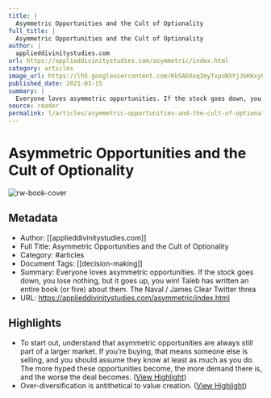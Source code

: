 ```yaml
---
title: |
  Asymmetric Opportunities and the Cult of Optionality
full_title: |
  Asymmetric Opportunities and the Cult of Optionality
author: |
  applieddivinitystudies.com
url: https://applieddivinitystudies.com/asymmetric/index.html
category: articles
image_url: https://lh5.googleusercontent.com/KkSAbXxqImyTxpoNXYjJbKKxyP7D81vZEd3rRobPkTVWDQJxY3UkJZPnkZRPALK7YKKNiarwb2adoAwolkqtZTtHQLYeGzDl_Dy_k1F6TzLjo33b-mgqEa3Uv433ivixeZqgirUT
published_date: 2021-03-15
summary: |
  Everyone loves asymmetric opportunities. If the stock goes down, you lose nothing, but it goes up, you win! Taleb has written an entire book (or five) about them. The Naval / James Clear Twitter threa
source: reader
permalink: l/articles/asymmetric-opportunities-and-the-cult-of-optionality
---
```

# Asymmetric Opportunities and the Cult of Optionality

![rw-book-cover](https://lh5.googleusercontent.com/KkSAbXxqImyTxpoNXYjJbKKxyP7D81vZEd3rRobPkTVWDQJxY3UkJZPnkZRPALK7YKKNiarwb2adoAwolkqtZTtHQLYeGzDl_Dy_k1F6TzLjo33b-mgqEa3Uv433ivixeZqgirUT)

## Metadata
- Author: [[applieddivinitystudies.com]]
- Full Title: Asymmetric Opportunities and the Cult of Optionality
- Category: #articles
- Document Tags: [[decision-making]] 
- Summary: Everyone loves asymmetric opportunities. If the stock goes down, you lose nothing, but it goes up, you win! Taleb has written an entire book (or five) about them. The Naval / James Clear Twitter threa
- URL: https://applieddivinitystudies.com/asymmetric/index.html

## Highlights
- To start out, understand that asymmetric opportunities are always still part of a larger market. If you’re buying, that means someone else is selling, and you should assume they know at least as much as you do. The more hyped these opportunities become, the more demand there is, and the worse the deal becomes. ([View Highlight](https://read.readwise.io/read/01h3kqn828grj59mp2n522kj9f))
- Over-diversification is antithetical to value creation. ([View Highlight](https://read.readwise.io/read/01h3kqsjsk1dgjws3rxp8v149f))


